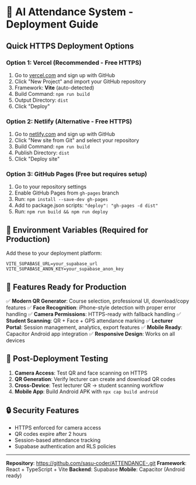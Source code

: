 # 🚀 AI Attendance System - Deployment Guide

## Quick HTTPS Deployment Options

### Option 1: Vercel (Recommended - Free HTTPS)
1. Go to [vercel.com](https://vercel.com) and sign up with GitHub
2. Click "New Project" and import your GitHub repository
3. Framework: **Vite** (auto-detected)
4. Build Command: `npm run build`
5. Output Directory: `dist`
6. Click "Deploy"

### Option 2: Netlify (Alternative - Free HTTPS)
1. Go to [netlify.com](https://netlify.com) and sign up with GitHub
2. Click "New site from Git" and select your repository
3. Build Command: `npm run build`
4. Publish Directory: `dist`
5. Click "Deploy site"

### Option 3: GitHub Pages (Free but requires setup)
1. Go to your repository settings
2. Enable GitHub Pages from `gh-pages` branch
3. Run: `npm install --save-dev gh-pages`
4. Add to package.json scripts: `"deploy": "gh-pages -d dist"`
5. Run: `npm run build && npm run deploy`

## 🔧 Environment Variables (Required for Production)

Add these to your deployment platform:

```env
VITE_SUPABASE_URL=your_supabase_url
VITE_SUPABASE_ANON_KEY=your_supabase_anon_key
```

## 📱 Features Ready for Production

✅ **Modern QR Generator**: Course selection, professional UI, download/copy features
✅ **Face Recognition**: iPhone-style detection with proper error handling
✅ **Camera Permissions**: HTTPS-ready with fallback handling
✅ **Student Scanning**: QR + Face + GPS attendance marking
✅ **Lecturer Portal**: Session management, analytics, export features
✅ **Mobile Ready**: Capacitor Android app integration
✅ **Responsive Design**: Works on all devices

## 🎯 Post-Deployment Testing

1. **Camera Access**: Test QR and face scanning on HTTPS
2. **QR Generation**: Verify lecturer can create and download QR codes
3. **Cross-Device**: Test lecturer QR → student scanning workflow
4. **Mobile App**: Build Android APK with `npx cap build android`

## 🔒 Security Features

- HTTPS enforced for camera access
- QR codes expire after 2 hours
- Session-based attendance tracking
- Supabase authentication and RLS policies

---

**Repository**: https://github.com/sasu-coder/ATTENDANCE-.git
**Framework**: React + TypeScript + Vite
**Backend**: Supabase
**Mobile**: Capacitor (Android ready)
